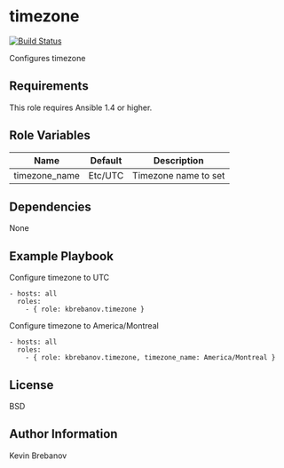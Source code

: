 timezone
========

[![Build Status](https://travis-ci.org/kbrebanov/ansible-timezone.svg?branch=master)](https://travis-ci.org/kbrebanov/ansible-timezone)

Configures timezone

Requirements
------------

This role requires Ansible 1.4 or higher.

Role Variables
--------------

| Name          | Default | Description          |
|---------------|---------|----------------------|
| timezone_name | Etc/UTC | Timezone name to set |

Dependencies
------------

None

Example Playbook
----------------

Configure timezone to UTC
```
- hosts: all
  roles:
    - { role: kbrebanov.timezone }
```

Configure timezone to America/Montreal
```
- hosts: all
  roles:
    - { role: kbrebanov.timezone, timezone_name: America/Montreal }
```

License
-------

BSD

Author Information
------------------

Kevin Brebanov

